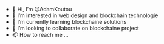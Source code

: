 - 👋 Hi, I’m @AdamKoutou
- 👀 I’m interested in web design and blockchain technologie 
- 🌱 I’m currently learning blockchaine solutions
- 💞️ I’m looking to collaborate on blockchaine project
- 📫 How to reach me ...

<!---
AdamKoutou/AdamKoutou is a ✨ special ✨ repository because its `README.md` (this file) appears on your GitHub profile.
You can click the Preview link to take a look at your changes.
--->
